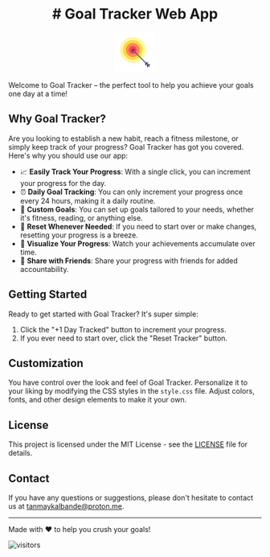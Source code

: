 <h1 align="center"># Goal Tracker Web App</h1>

<p align="center">
  <img src="images/goal.png" alt="Goal Tracker Logo" width="80">
</p>

Welcome to Goal Tracker – the perfect tool to help you achieve your goals one day at a time!

## Why Goal Tracker?

Are you looking to establish a new habit, reach a fitness milestone, or simply keep track of your progress? Goal Tracker has got you covered. Here's why you should use our app:

- 📈 **Easily Track Your Progress**: With a single click, you can increment your progress for the day.
- ⏰ **Daily Goal Tracking**: You can only increment your progress once every 24 hours, making it a daily routine.
- 🎯 **Custom Goals**: You can set up goals tailored to your needs, whether it's fitness, reading, or anything else.
- 🚫 **Reset Whenever Needed**: If you need to start over or make changes, resetting your progress is a breeze.
- 📅 **Visualize Your Progress**: Watch your achievements accumulate over time.
- 💬 **Share with Friends**: Share your progress with friends for added accountability.

## Getting Started

Ready to get started with Goal Tracker? It's super simple:

1. Click the "+1 Day Tracked" button to increment your progress.
2. If you ever need to start over, click the "Reset Tracker" button.

## Customization

You have control over the look and feel of Goal Tracker. Personalize it to your liking by modifying the CSS styles in the `style.css` file. Adjust colors, fonts, and other design elements to make it your own.

## License

This project is licensed under the MIT License - see the [LICENSE](LICENSE) file for details.

## Contact

If you have any questions or suggestions, please don't hesitate to contact us at [tanmaykalbande@proton.me](mailto:tanmaykalbande@proton.me).

---

Made with ♥️ to help you crush your goals!

![visitors](https://visitor-badge.laobi.icu/badge?page_id=tanmay-kalbande-goal-tracker-web-app&left_color=gold&right_color=556b2f)
